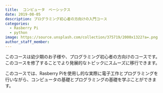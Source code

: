 ```yaml
---
title:  コンピュータ　ベーシックス
date: 2019-08-05
description: プログラミング初心者の方向けの入門コース
categories:
  - Rasberry Pi
  - python
image: https://source.unsplash.com/collection/375719/2000x1322?a=.png
author_staff_member: 
---
```


このコースは幼少期のお子様や、プログラミング初心者の方向けのコースです。このコースを修了することでより発展的なトピックにスムーズに移行できます。

このコースでは、Rasberry Piを使用し的な実際に電子工作とプログラミングを行いながら、コンピュータの基礎とプログラミングの基礎を学ぶことができます。
